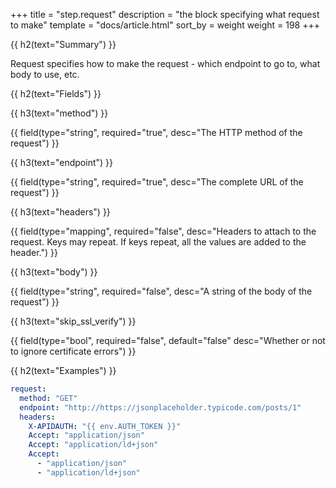 +++
title = "step.request"
description = "the block specifying what request to make"
template = "docs/article.html"
sort_by = weight
weight = 198
+++


{{ h2(text="Summary") }}

Request specifies how to make the request - which endpoint to go to, what body to use, etc.

{{ h2(text="Fields") }}

{{ h3(text="method") }}

{{ field(type="string", required="true", desc="The HTTP method of the request") }}

{{ h3(text="endpoint") }}

{{ field(type="string", required="true", desc="The complete URL of the request") }}

{{ h3(text="headers") }}

{{ field(type="mapping", required="false", desc="Headers to attach to the request. Keys may repeat. If keys repeat, all the values are added to the header.") }}

{{ h3(text="body") }}

{{ field(type="string", required="false", desc="A string of the body of the request") }}

{{ h3(text="skip_ssl_verify") }}

{{ field(type="bool", required="false", default="false" desc="Whether or not to ignore certificate errors") }}

{{ h2(text="Examples") }}

```yaml
request:
  method: "GET"
  endpoint: "http://https://jsonplaceholder.typicode.com/posts/1"
  headers:
    X-APIDAUTH: "{{ env.AUTH_TOKEN }}"
    Accept: "application/json"
    Accept: "application/ld+json"
    Accept:
      - "application/json"
      - "application/ld+json"
```